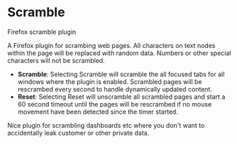 # Scramble
Firefox scramble plugin

A Firefox plugin for scrambing web pages. All characters on text nodes within the page will be replaced with random data. Numbers or other special characters will not be scrambled.

  - **Scramble**: Selecting Scramble will scramble the all focused tabs for all windows where the plugin is enabled. Scrambled pages will be rescrambed every second to handle dynamically updated content.
  - **Reset**: Selecting Reset will unscramble all scrambled pages and start a 60 second timeout
until the pages will be rescrambed if no mouse movement have been detected since the timer started.

Nice plugin for scrambling dashboards etc where you don't want to accidentally leak customer or other private data.
